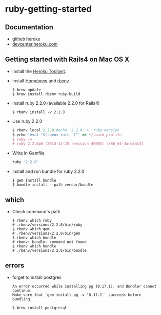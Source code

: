 # ruby-getting-started

## Documentation

- [github heroku](https://github.com/heroku/ruby-getting-started)
- [devcenter.heroku.com](https://devcenter.heroku.com/articles/getting-started-with-ruby)

## Getting started with Rails4 on Mac OS X

- Install the [Heroku Toolbelt](https://toolbelt.heroku.com/).
- Install [Homebrew](https://github.com/Homebrew/homebrew) and [rbenv](https://github.com/sstephenson/rbenv)
  ```
  $ brew update
  $ brew install rbenv ruby-build
  ```

- Install ruby 2.2.0 (available 2.2.0 for Rails4)
  ```
  $ rbenv install -v 2.2.0
  ```

- Use ruby 2.2.0
  ```ruby
  $ rbenv local 2.2.0 #echo '2.2.0' > .ruby-version
  $ echo 'eval "$(rbenv init -)"' >> ~/.bash_profile
  $ ruby -v
  # ruby 2.2.0p0 (2014-12-25 revision 49005) [x86_64-darwin14]
  ```

- Write in Gemfile
  ```ruby
  ruby '2.2.0'
  ```

- Install and run bundle for ruby 2.2.0
  ```
  $ gem install bundle
  $ bundle install --path vendor/bundle
  ```

## which

- Check command's path

  ```
  $ rbenv which ruby
  # .rbenv/versions/2.2.0/bin/ruby
  $ rbenv which gem
  # .rbenv/versions/2.2.0/bin/gem
  $ rbenv which bundle
  # rbenv: bundle: command not found
  $ rbenv which bundle
  # .rbenv/versions/2.2.0/bin/bundle
  ```

## errors

- forget to install postgres

  ```
  An error occurred while installing pg (0.17.1), and Bundler cannot continue.
  Make sure that `gem install pg -v '0.17.1'` succeeds before bundling.
  ```

  ```
  $ brew install postgresql
  ```
